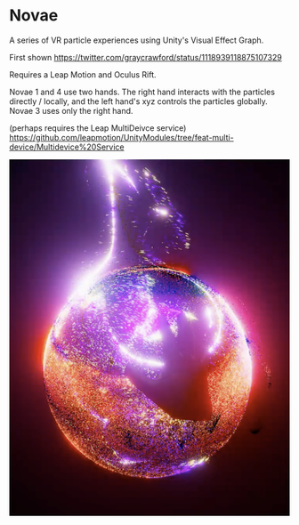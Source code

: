 # Novae

A series of VR particle experiences using Unity's Visual Effect Graph.

First shown https://twitter.com/graycrawford/status/1118939118875107329

Requires a Leap Motion and Oculus Rift.


Novae 1 and 4 use two hands.
The right hand interacts with the particles directly / locally, and the left hand's xyz controls the particles globally.
Novae 3 uses only the right hand.



(perhaps requires the Leap MultiDeivce service) https://github.com/leapmotion/UnityModules/tree/feat-multi-device/Multidevice%20Service


![novae](https://raw.githubusercontent.com/graycrawford/Novae/master/misc/novae%20image.png)
